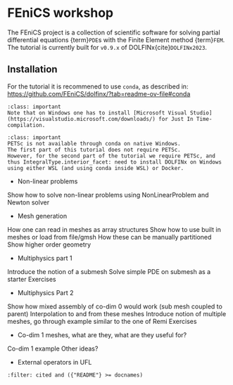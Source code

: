 # FEniCS workshop

The FEniCS project is a collection of scientific software for solving partial differential equations {term}`PDE`s with the Finite Element method {term}`FEM`.
The tutorial is currently built for `v0.9.x` of DOLFINx{cite}`DOLFINx2023`.

## Installation

For the tutorial it is recommened to use `conda`, as described in: https://github.com/FEniCS/dolfinx/?tab=readme-ov-file#conda

```{admonition} Native Windows installation
:class: important
Note that on Windows one has to install [Microsoft Visual Studio](https://visualstudio.microsoft.com/downloads/) for Just In Time-compilation.
```

```{admonition} PETSc on Windows
:class: important
PETSc is not available through conda on native Windows.
The first part of this tutorial does not require PETSc.
However, for the second part of the tutorial we require PETSc, and thus IntegralType.interior_facet: need to install DOLFINx on Windows using either WSL (and using conda inside WSL) or Docker.
```

- Non-linear problems

Show how to solve non-linear problems using NonLinearProblem and Newton solver

- Mesh generation

How one can read in meshes as array structures
Show how to use built in meshes or load from file/gmsh
How these can be manually partitioned
Show higher order geometry

- Multiphysics part 1

Introduce the notion of a submesh
Solve simple PDE on submesh as a starter
Exercises

- Multiphysics Part 2

Show how mixed assembly of co-dim 0 would work (sub mesh coupled to parent)
Interpolation to and from these meshes
Introduce notion of multiple meshes, go through example similar to the one of Remi
Exercises

- Co-dim 1 meshes, what are they, what are they useful for?

Co-dim 1 example
Other ideas?

- External operators in UFL

```{bibliography}
:filter: cited and ({"README"} >= docnames)
```
